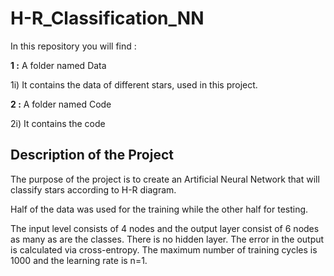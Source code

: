 # H-R_Classification_NN

In this repository you will find :

**1 :** A folder named Data

1i) It contains the data of different stars, used in this project.

**2 :** A folder named Code

2i) It contains the code

## Description of the Project

The purpose of the project is to create an Artificial Neural Network that will classify stars according to H-R diagram.

Half of the data was used for the training while the other half for testing.

The input level consists of 4 nodes and the output layer consist of 6 nodes as many as are the classes. There is no hidden layer. The error in the output is calculated via cross-entropy. The maximum number of training cycles is 1000 and the learning rate is n=1. 
